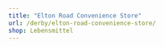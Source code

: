 ```yaml
---
title: "Elton Road Convenience Store"
url: /derby/elton-road-convenience-store/
shop: Lebensmittel
---
```

